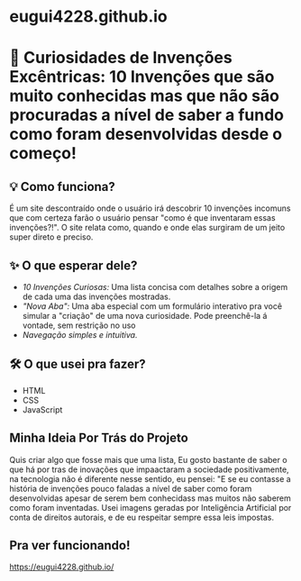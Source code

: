 # eugui4228.github.io

# 🌟 Curiosidades de Invenções Excêntricas: 10 Invenções que são muito conhecidas mas que não são procuradas a nível de saber a fundo como foram desenvolvidas desde o começo!

## 💡 Como funciona?

É um site descontraído onde o usuário irá descobrir 10 invenções incomuns que com certeza farão o usuário pensar "como é que inventaram essas invenções?!". O site relata como, quando e onde elas surgiram de um jeito super direto e preciso.

## ✨ O que esperar dele?

* *10 Invenções Curiosas:* Uma lista concisa com detalhes sobre a origem de cada uma das invenções mostradas.
* *"Nova Aba":* Uma aba especial com um formulário interativo pra você simular a "criação" de uma nova curiosidade. Pode preenchê-la á vontade, sem restrição no uso
* *Navegação simples e intuitiva.*

## 🛠️ O que usei pra fazer?

* HTML
* CSS
* JavaScript

## Minha Ideia Por Trás do Projeto

Quis criar algo que fosse mais que uma lista, Eu gosto bastante de saber o que há por tras de inovações que impaactaram a sociedade positivamente, na tecnologia não é diferente nesse sentido, eu pensei: "E se eu contasse a história de invenções pouco faladas a nível de saber como foram desenvolvidas
apesar de serem bem conhecidass mas muitos não saberem como foram inventadas. Usei imagens geradas por Inteligência Artificial por conta de direitos autorais, e de eu respeitar sempre essa leis impostas.

## Pra ver funcionando!

https://eugui4228.github.io/  
